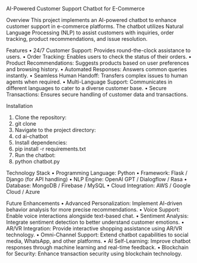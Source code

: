 AI-Powered Customer Support Chatbot for E-Commerce

Overview
This project implements an AI-powered chatbot to enhance customer support in e-commerce platforms. The chatbot utilizes Natural Language Processing (NLP) to assist customers with inquiries, order tracking, product recommendations, and issue resolution.

Features
•	24/7 Customer Support: Provides round-the-clock assistance to users.
•	Order Tracking: Enables users to check the status of their orders.
•	Product Recommendations: Suggests products based on user preferences and browsing history.
•	Automated Responses: Answers common queries instantly.
•	Seamless Human Handoff: Transfers complex issues to human agents when required.
•	Multi-Language Support: Communicates in different languages to cater to a diverse customer base.
•	Secure Transactions: Ensures secure handling of customer data and transactions.

Installation
1.	Clone the repository: 
2.	git clone
3.	Navigate to the project directory: 
4.	cd ai-chatbot
5.	Install dependencies: 
6.	pip install -r requirements.txt
7.	Run the chatbot: 
8.	python chatbot.py
   
Technology Stack
•	Programming Language: Python
•	Framework: Flask / Django (for API handling)
•	NLP Engine: OpenAI GPT / Dialogflow / Rasa
•	Database: MongoDB / Firebase / MySQL
•	Cloud Integration: AWS / Google Cloud / Azure

Future Enhancements
•	Advanced Personalization: Implement AI-driven behavior analysis for more precise recommendations.
•	Voice Support: Enable voice interactions alongside text-based chat.
•	Sentiment Analysis: Integrate sentiment detection to better understand customer emotions.
•	AR/VR Integration: Provide interactive shopping assistance using AR/VR technology.
•	Omni-Channel Support: Extend chatbot capabilities to social media, WhatsApp, and other platforms.
•	AI Self-Learning: Improve chatbot responses through machine learning and real-time feedback.
•	Blockchain for Security: Enhance transaction security using blockchain technology.
